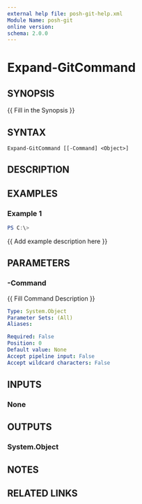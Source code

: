 ```yaml
---
external help file: posh-git-help.xml
Module Name: posh-git
online version:
schema: 2.0.0
---
```


# Expand-GitCommand

## SYNOPSIS
{{ Fill in the Synopsis }}

## SYNTAX

```
Expand-GitCommand [[-Command] <Object>]
```

## DESCRIPTION


## EXAMPLES

### Example 1
```powershell
PS C:\> 
```

{{ Add example description here }}

## PARAMETERS

### -Command
{{ Fill Command Description }}

```yaml
Type: System.Object
Parameter Sets: (All)
Aliases:

Required: False
Position: 0
Default value: None
Accept pipeline input: False
Accept wildcard characters: False
```

## INPUTS

### None

## OUTPUTS

### System.Object
## NOTES

## RELATED LINKS
